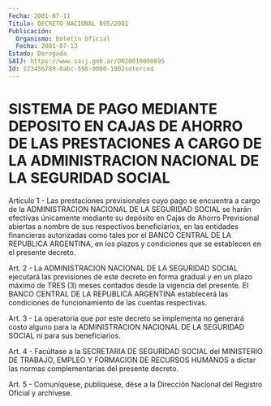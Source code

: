 ```yaml
---
Fecha: 2001-07-11
Título: DECRETO NACIONAL 895/2001
Publicación:
  Organismo: Boletín Oficial
  Fecha: 2001-07-13
Estado: Derogada
SAIJ: https://www.saij.gob.ar/DN20010000895
Id: 123456789-0abc-598-0000-1002soterced
---
```

# SISTEMA DE PAGO MEDIANTE DEPOSITO EN CAJAS DE AHORRO DE LAS PRESTACIONES A CARGO DE LA ADMINISTRACION NACIONAL DE LA SEGURIDAD SOCIAL

<a id="1"></a>
Artículo  1 - Las prestaciones previsionales cuyo pago se encuentra a cargo de  la  ADMINISTRACION  NACIONAL  DE LA SEGURIDAD SOCIAL se harán efectivas únicamente mediante su depósito  en Cajas de Ahorro Previsional abiertas a nombre de sus respectivos beneficiarios,  en las  entidades  financieras  autorizadas  como  tales  por el BANCO CENTRAL DE LA REPUBLICA ARGENTINA, en los plazos y condiciones  que se establecen en el presente decreto.

<a id="2"></a>
Art.  2  -  La  ADMINISTRACION  NACIONAL  DE  LA  SEGURIDAD  SOCIAL ejecutará las previsiones de este decreto en forma gradual y en  un plazo  máximo  de  TRES  (3)  meses  contados desde la vigencia del presente.  El BANCO CENTRAL DE LA REPUBLICA  ARGENTINA  establecerá las  condiciones  de  funcionamiento  de  las  cuentas  respectivas.

<a id="3"></a>
Art. 3  -  La  operatoria  que  por  este  decreto se implementa no generará  costo  alguno  para  la  ADMINISTRACION  NACIONAL  DE  LA SEGURIDAD SOCIAL ni para sus beneficiarios.

<a id="4"></a>
Art.  4  -  Facúltase  a  la  SECRETARIA DE  SEGURIDAD  SOCIAL  del MINISTERIO DE TRABAJO, EMPLEO Y  FORMACION  DE  RECURSOS  HUMANOS a dictar    las   normas  complementarias  del  presente  decreto.

<a id="5"></a>
Art. 5 - Comuníquese,  publíquese, dése a la Dirección Nacional del Registro Oficial y archívese.